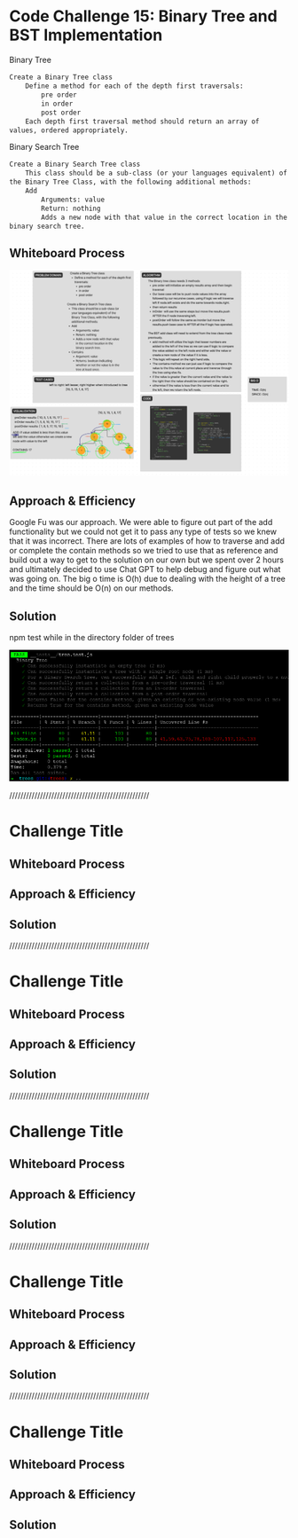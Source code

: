 # Code Challenge 15: Binary Tree and BST Implementation
Binary Tree

    Create a Binary Tree class
        Define a method for each of the depth first traversals:
            pre order
            in order
            post order
        Each depth first traversal method should return an array of values, ordered appropriately.

Binary Search Tree

    Create a Binary Search Tree class
        This class should be a sub-class (or your languages equivalent) of the Binary Tree Class, with the following additional methods:
        Add
            Arguments: value
            Return: nothing
            Adds a new node with that value in the correct location in the binary search tree.

## Whiteboard Process

![Alt text](../../assets/challenge15WhiteBoard.png)

## Approach & Efficiency

Google Fu was our approach.  We were able to figure out part of the add functionality but we could not get it to pass any type of tests so we knew that it was incorrect.  There are lots of examples of how to traverse and add or complete the contain methods so we tried to use that as reference and build out a way to get to the solution on our own but we spent over 2 hours and ultimately decided to use Chat GPT to help debug and figure out what was going on.  The big o time is O(h) due to dealing with the height of a tree and the time should be O(n) on our methods.

## Solution

npm test while in the directory folder of trees

![Alt text](../../assets/Screenshot%202023-06-03%20150046.png)

//////////////////////////////////////////////////

# Challenge Title
<!-- Description of the challenge -->

## Whiteboard Process
<!-- Embedded whiteboard image -->

## Approach & Efficiency
<!-- What approach did you take? Why? What is the Big O space/time for this approach? -->

## Solution
<!-- Show how to run your code, and examples of it in action -->

//////////////////////////////////////////////////

# Challenge Title
<!-- Description of the challenge -->

## Whiteboard Process
<!-- Embedded whiteboard image -->

## Approach & Efficiency
<!-- What approach did you take? Why? What is the Big O space/time for this approach? -->

## Solution
<!-- Show how to run your code, and examples of it in action -->

//////////////////////////////////////////////////

# Challenge Title
<!-- Description of the challenge -->

## Whiteboard Process
<!-- Embedded whiteboard image -->

## Approach & Efficiency
<!-- What approach did you take? Why? What is the Big O space/time for this approach? -->

## Solution
<!-- Show how to run your code, and examples of it in action -->

//////////////////////////////////////////////////

# Challenge Title
<!-- Description of the challenge -->

## Whiteboard Process
<!-- Embedded whiteboard image -->

## Approach & Efficiency
<!-- What approach did you take? Why? What is the Big O space/time for this approach? -->

## Solution
<!-- Show how to run your code, and examples of it in action -->

//////////////////////////////////////////////////

# Challenge Title
<!-- Description of the challenge -->

## Whiteboard Process
<!-- Embedded whiteboard image -->

## Approach & Efficiency
<!-- What approach did you take? Why? What is the Big O space/time for this approach? -->

## Solution
<!-- Show how to run your code, and examples of it in action -->
